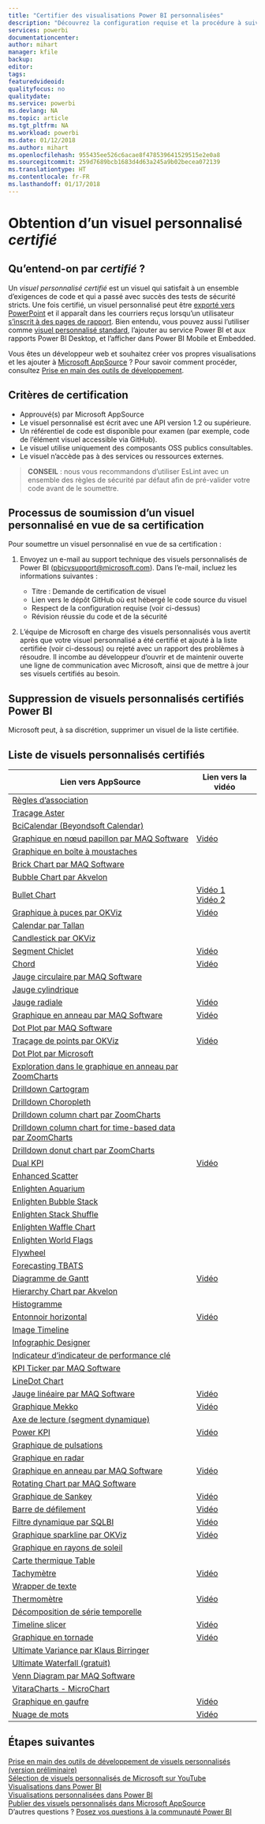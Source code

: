 ```yaml
---
title: "Certifier des visualisations Power BI personnalisées"
description: "Découvrez la configuration requise et la procédure à suivre pour soumettre un visuel personnalisé pour certification. Cet article présente également une liste de visuels personnalisés déjà certifiés."
services: powerbi
documentationcenter: 
author: mihart
manager: kfile
backup: 
editor: 
tags: 
featuredvideoid: 
qualityfocus: no
qualitydate: 
ms.service: powerbi
ms.devlang: NA
ms.topic: article
ms.tgt_pltfrm: NA
ms.workload: powerbi
ms.date: 01/12/2018
ms.author: mihart
ms.openlocfilehash: 955435ee526c6acae8f478539641529515e2e0a8
ms.sourcegitcommit: 259d7689bcb1683d4d63a245a9b02becea072139
ms.translationtype: HT
ms.contentlocale: fr-FR
ms.lasthandoff: 01/17/2018
---
```

# <a name="getting-a-custom-visual-certified"></a>Obtention d’un visuel personnalisé *certifié*
## <a name="what-is-meant-by-certified"></a>Qu’entend-on par *certifié* ?
Un *visuel personnalisé certifié* est un visuel qui satisfait à un ensemble d’exigences de code et qui a passé avec succès des tests de sécurité stricts.  Une fois certifié, un visuel personnalisé peut être [exporté vers PowerPoint](service-publish-to-powerpoint.md) et il apparaît dans les courriers reçus lorsqu’un utilisateur [s’inscrit à des pages de rapport](service-report-subscribe.md). Bien entendu, vous pouvez aussi l’utiliser comme [visuel personnalisé standard](power-bi-custom-visuals.md), l’ajouter au service Power BI et aux rapports Power BI Desktop, et l’afficher dans Power BI Mobile et Embedded.

Vous êtes un développeur web et souhaitez créer vos propres visualisations et les ajouter à [Microsoft AppSource](https://appsource.microsoft.com) ? Pour savoir comment procéder, consultez [Prise en main des outils de développement](service-custom-visuals-getting-started-with-developer-tools.md).


## <a name="certification-requirements"></a>Critères de certification
* Approuvé(s) par Microsoft AppSource    
* Le visuel personnalisé est écrit avec une API version 1.2 ou supérieure.    
* Un référentiel de code est disponible pour examen (par exemple, code de l’élément visuel accessible via GitHub).    
* Le visuel utilise uniquement des composants OSS publics consultables.    
* Le visuel n’accède pas à des services ou ressources externes.    

> **CONSEIL** : nous vous recommandons d’utiliser EsLint avec un ensemble des règles de sécurité par défaut afin de pré-valider votre code avant de le soumettre.
> 
> 

## <a name="process-for-submitting-a-custom-visual-for-certification"></a>Processus de soumission d’un visuel personnalisé en vue de sa certification
Pour soumettre un visuel personnalisé en vue de sa certification :

1. Envoyez un e-mail au support technique des visuels personnalisés de Power BI (pbicvsupport@microsoft.com). Dans l’e-mail, incluez les informations suivantes :    
   
   * Titre : Demande de certification de visuel    
   * Lien vers le dépôt GitHub où est hébergé le code source du visuel    
   * Respect de la configuration requise (voir ci-dessus)    
   * Révision réussie du code et de la sécurité    
2. L’équipe de Microsoft en charge des visuels personnalisés vous avertit après que votre visuel personnalisé a été certifié et ajouté à la liste certifiée (voir ci-dessous) ou rejeté avec un rapport des problèmes à résoudre. Il incombe au développeur d’ouvrir et de maintenir ouverte une ligne de communication avec Microsoft, ainsi que de mettre à jour ses visuels certifiés au besoin.

## <a name="removal-of-power-bi-certified-custom-visuals"></a>Suppression de visuels personnalisés certifiés Power BI
Microsoft peut, à sa discrétion, supprimer un visuel de la liste certifiée.  

## <a name="list-of-custom-visuals-that-have-been-certified"></a>Liste de visuels personnalisés certifiés
| Lien vers AppSource | Lien vers la vidéo |
| --- | --- |
| [Règles d’association](https://appsource.microsoft.com/en-us/product/power-bi-visuals/WA104380815) | |
| [Traçage Aster](https://appsource.microsoft.com/product/power-bi-visuals/WA104380759?src=office&tab=Overview) | |
| [BciCalendar (Beyondsoft Calendar)](https://appsource.microsoft.com/en-us/product/power-bi-visuals/WA104381096?src=office&tab=Overview)  | |
| [Graphique en nœud papillon par MAQ Software](https://appsource.microsoft.com/product/power-bi-visuals/WA104380838?src=office&tab=Overview) |[Vidéo](https://youtu.be/So5xKMSpVJI) |
| [Graphique en boîte à moustaches](https://appsource.microsoft.com/product/power-bi-visuals/WA104380831?src=office&tab=Overview) | |
| [Brick Chart par MAQ Software](https://appsource.microsoft.com/en-us/product/power-bi-visuals/WA104380836) | |
| [Bubble Chart par Akvelon](https://appsource.microsoft.com/en-us/product/power-bi-visuals/WA104381340?src=office) | |
| [Bullet Chart](https://store.office.com/app.aspx?assetid=WA104380755) |[Vidéo 1](https://youtu.be/AOlsFYkfkcw)   [Vidéo 2](https://youtu.be/AQvd2FhRyCI) |
| [Graphique à puces par OKViz](https://store.office.com/bullet-chart-by-okviz-WA104380953.aspx) |[Vidéo](https://youtu.be/mtvUNl9bMjA) |
| [Calendar par Tallan](https://appsource.microsoft.com/product/power-bi-visuals/WA104381146?src=office&tab=Overview) | |
| [Candlestick par OKViz](https://appsource.microsoft.com/en-us/product/power-bi-visuals/WA104380952) | |
| [Segment Chiclet](https://store.office.com/chiclet-slicer-WA104380756.aspx) |[Vidéo](https://youtu.be/iYOkJ1APueY) |
| [Chord](https://appsource.microsoft.com/product/power-bi-visuals/WA104380761?src=office&tab=Overview) |[Vidéo](https://youtu.be/AQvd2FhRyCI) |
| [Jauge circulaire par MAQ Software](https://appsource.microsoft.com/product/power-bi-visuals/WA104380837?tab=Overview) | |
| [Jauge cylindrique](https://appsource.microsoft.com/product/power-bi-visuals/WA104380874) | |
| [Jauge radiale](https://appsource.microsoft.com/product/power-bi-visuals/WA104381184) |[Vidéo](https://youtu.be/AOlsFYkfkcw) |
| [Graphique en anneau par MAQ Software](https://appsource.microsoft.com/product/power-bi-visuals/WA104380824?tab=Overview) |[Vidéo](https://youtu.be/pDToHDFHnq8) |
| [Dot Plot par MAQ Software](https://appsource.microsoft.com/en-us/product/power-bi-visuals/WA104381101) | |
| [Traçage de points par OKViz](https://appsource.microsoft.com/product/power-bi-visuals/WA104381101?src=office&tab=Overview) |[Vidéo](https://youtu.be/4lskRgcpFJY) |
| [Dot Plot par Microsoft](https://appsource.microsoft.com/en-us/product/power-bi-visuals/WA104380760?src=office) | |
| [Exploration dans le graphique en anneau par ZoomCharts](https://appsource.microsoft.com/product/power-bi-visuals/WA104380858) | |
| [Drilldown Cartogram](https://appsource.microsoft.com/en-us/product/power-bi-visuals/WA104381045?src=office) | |
| [Drilldown Choropleth](https://appsource.microsoft.com/en-us/product/power-bi-visuals/WA104381044?src=office) | |
| [Drilldown column chart par ZoomCharts](https://appsource.microsoft.com/en-us/product/power-bi-visuals/WA104380881?src=office) | |
| [Drilldown column chart for time-based data par ZoomCharts](https://appsource.microsoft.com/en-us/product/power-bi-visuals/WA104380881) | |
| [Drilldown donut chart par ZoomCharts](https://appsource.microsoft.com/en-us/product/power-bi-visuals/WA104380858) | |
| [Dual KPI](https://store.office.com/dual-kpi-WA104380774.aspx) |[Vidéo](https://youtu.be/821o0-eVBXo?list=PL1N57mwBHtN1vIjfvuBIzZllrmKo-Vz6x) |
| [Enhanced Scatter](https://appsource.microsoft.com/en-us/product/power-bi-visuals/WA104380762) | |
| [Enlighten Aquarium](https://appsource.microsoft.com/product/power-bi-visuals/WA104381112?src=office&tab=Overview) | |
| [Enlighten Bubble Stack](https://appsource.microsoft.com/en-us/product/power-bi-visuals/WA104380868) | |
| [Enlighten Stack Shuffle](https://appsource.microsoft.com/en-us/product/power-bi-visuals/WA104380849) | |
| [Enlighten Waffle Chart](https://appsource.microsoft.com/en-us/product/power-bi-visuals/WA104380850) | |
| [Enlighten World Flags](https://appsource.microsoft.com/en-us/product/power-bi-visuals/WA104380923) | |
| [Flywheel]() | |
| [Forecasting TBATS](https://appsource.microsoft.com/en-us/product/power-bi-visuals/WA104381326?src=office) | |
| [Diagramme de Gantt](https://store.office.com/gantt-WA104380765.aspx) |[Vidéo](https://youtu.be/qJ7s_KrGiUU) |
| [Hierarchy Chart par Akvelon](https://appsource.microsoft.com/en-us/product/power-bi-visuals/WA104381333?src=office) | |
| [Histogramme](https://store.office.com/histogram-chart-WA104380776.aspx) | |
| [Entonnoir horizontal](https://appsource.microsoft.com/product/power-bi-visuals/WA104380846) |[Vidéo](https://youtu.be/SudZei68PPo) |
| [Image Timeline](https://appsource.microsoft.com/en-us/product/power-bi-visuals/WA104381254) | |
| [Infographic Designer](https://appsource.microsoft.com/en-us/product/power-bi-visuals/WA104380898?src=office) | |
| [Indicateur d’indicateur de performance clé](https://store.office.com/kpi-indicator-WA104380832.aspx) | |
| [KPI Ticker par MAQ Software](https://appsource.microsoft.com/en-us/product/power-bi-visuals/WA104380946) | |
| [LineDot Chart](https://appsource.microsoft.com/en-us/product/power-bi-visuals/WA104380766?src=office) | |
| [Jauge linéaire par MAQ Software](https://appsource.microsoft.com/product/power-bi-visuals/WA104380821?src=office&tab=Overview) |[Vidéo](https://youtu.be/AOlsFYkfkcw) |
| [Graphique Mekko](https://appsource.microsoft.com/product/power-bi-visuals/WA104380785?src=office&tab=Overview)  | [Vidéo](https://youtu.be/90FLCKpgicA)|
| [Axe de lecture (segment dynamique)](https://store.office.com/play-axis-dynamic-slicer-WA104380981.aspx) | |
| [Power KPI](https://appsource.microsoft.com/product/power-bi-visuals/WA104381083) |[Vidéo](https://youtu.be/IvfIP3E6-1Q) |
| [Graphique de pulsations](https://appsource.microsoft.com/en-us/product/power-bi-visuals/WA104381006) | |
| [Graphique en radar](https://store.office.com/radar-chart-WA104380771.aspx) | |
| [Graphique en anneau par MAQ Software](https://appsource.microsoft.com/en-us/product/power-bi-visuals/WA104380824?src=office&tab=Overview) | [Vidéo](https://youtu.be/pDToHDFHnq8)|
| [Rotating Chart par MAQ Software](https://appsource.microsoft.com/en-us/product/power-bi-visuals/WA104381007?src=office) |  |
| [Graphique de Sankey](https://store.office.com/app.aspx?assetid=WA104380777.aspx) |[Vidéo](https://youtu.be/WWP9wVUHGaA) |
| [Barre de défilement](https://store.office.com/scroller-WA104381018.aspx) |[Vidéo](https://youtu.be/uhRFQF2cGSY) |
| [Filtre dynamique par SQLBI](https://store.office.com/smart-filter-by-okviz-WA104380859.aspx) |[Vidéo](https://youtu.be/gcJsDDRQq28) |
| [Graphique sparkline par OKViz](https://appsource.microsoft.com/product/power-bi-visuals/WA104380910?src=office&tab=Overview) |[Vidéo](https://youtu.be/0m3Vnvso9tY) |
| [Graphique en rayons de soleil](https://appsource.microsoft.com/product/power-bi-visuals/WA104380767?src=office&tab=Overview) | |
| [Carte thermique Table](https://store.office.com/table-heatmap-WA104380818.aspx) | |
| [Tachymètre](https://store.office.com/tachometer-WA104380937.aspx?) |[Vidéo](https://www.youtube.com/watch?v=C3OXdETbS9o) |
| [Wrapper de texte](https://appsource.microsoft.com/product/power-bi-visuals/WA104380826) | |
| [Thermomètre](https://appsource.microsoft.com/product/power-bi-visuals/WA104380847?src=office&tab=Overview) | [Vidéo](https://youtu.be/SPX9mgrAdBc)|
| [Décomposition de série temporelle](https://appsource.microsoft.com/product/power-bi-visuals/WA104380897) | |
| [Timeline slicer](https://store.office.com/timeline-slicer-WA104380786.aspx) |[Vidéo](https://youtu.be/ozMtZ4_NZ10) |
| [Graphique en tornade](https://store.office.com/tornado-chart-WA104380768.aspx) |[Vidéo](https://youtu.be/AQvd2FhRyCI) |
| [Ultimate Variance par Klaus Birringer](https://appsource.microsoft.com/en-us/product/power-bi-visuals/WA104381140?src=office) | |
| [Ultimate Waterfall (gratuit)](https://appsource.microsoft.com/en-us/product/power-bi-visuals/WA104380956) | |
| [Venn Diagram par MAQ Software](https://appsource.microsoft.com/en-us/product/power-bi-visuals/WA104381231) | |
| [VitaraCharts - MicroChart](https://appsource.microsoft.com/en-us/product/power-bi-visuals/WA104381165) | |
| [Graphique en gaufre](https://appsource.microsoft.com/product/power-bi-visuals/WA104381049?src=office&tab=Overview) |[Vidéo](https://youtu.be/1vRqYUsm3Vk) |
| [Nuage de mots](https://store.office.com/word-cloud-WA104380752.aspx?) |[Vidéo](https://www.youtube.com/watch?v=AblTenl9fqo) |

## <a name="next-steps"></a>Étapes suivantes
[Prise en main des outils de développement de visuels personnalisés (version préliminaire)](service-custom-visuals-getting-started-with-developer-tools.md)      
[Sélection de visuels personnalisés de Microsoft sur YouTube](https://www.youtube.com/playlist?list=PL1N57mwBHtN1vIjfvuBIzZllrmKo-Vz6x)  
[Visualisations dans Power BI](power-bi-report-visualizations.md)  
[Visualisations personnalisées dans Power BI](power-bi-custom-visuals.md)  
[Publier des visuels personnalisés dans Microsoft AppSource](developer/office-store.md)  
D’autres questions ? [Posez vos questions à la communauté Power BI](http://community.powerbi.com/)

